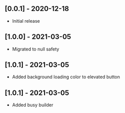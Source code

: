 ## [0.0.1] - 2020-12-18

* Initial release

## [1.0.0] - 2021-03-05

* Migrated to null safety

## [1.0.1] - 2021-03-05

* Added background loading color to elevated button


## [1.0.1] - 2021-03-05

* Added busy builder
